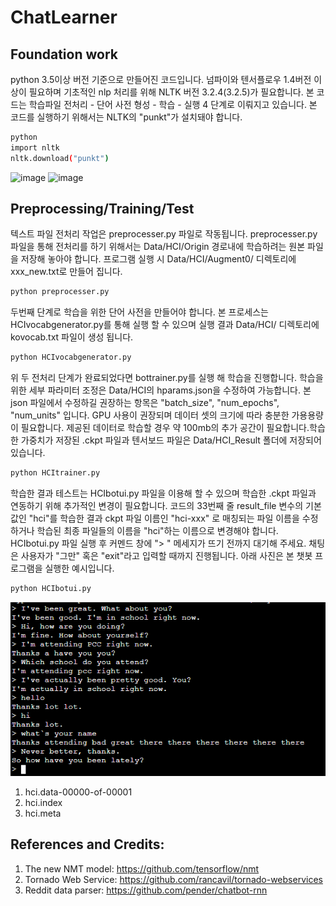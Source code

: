 # ChatLearner

## Foundation work
python 3.5이상 버전 기준으로 만들어진 코드입니다. 넘파이와 텐서플로우 1.4버전 이상이 필요하며 기초적인 nlp 처리를 위해 NLTK 버전 3.2.4(3.2.5)가 필요합니다. 본 코드는 학습파일 전처리 - 단어 사전 형성 - 학습 - 실행 4 단계로 이뤄지고 있습니다. 
본 코드를 실행하기 위해서는 NLTK의 "punkt"가 설치돼야 합니다.
```bash
python
import nltk
nltk.download("punkt")
```

![image](img/nltk2)
![image](img/nltk3)

## Preprocessing/Training/Test
텍스트 파일 전처리 작업은 preprocesser.py 파일로 작동됩니다. preprocesser.py 파일을 통해 전처리를 하기 위해서는 Data/HCI/Origin 경로내에 학습하려는 원본 파일을 저장해 놓아야 합니다. 프로그램 실행 시 Data/HCI/Augment0/ 디렉토리에 xxx_new.txt로 만들어 집니다.

```bash
python preprocesser.py
```

두번째 단계로 학습을 위한 단어 사전을 만들어야 합니다. 본 프로세스는 HCIvocabgenerator.py를 통해 실행 할 수 있으며 실행 결과 Data/HCI/ 디렉토리에 kovocab.txt 파일이 생성 됩니다.

```bash
python HCIvocabgenerator.py
```
위 두 전처리 단계가 완료되었다면 bottrainer.py를 실행 해 학습을 진행합니다. 학습을 위한 세부 파라미터 조정은 Data/HCI의 hparams.json을 수정하여 가능합니다. 본 json 파일에서 수정하길 권장하는 항목은 "batch_size", "num_epochs", "num_units" 입니다. GPU 사용이 권장되며 데이터 셋의 크기에 따라 충분한 가용용량이 필요합니다. 제공된 데이터로 학습할 경우 약 100mb의 추가 공간이 필요합니다.학습한 가중치가 저장된 .ckpt 파일과 텐서보드 파일은 Data/HCI_Result 폴더에 저장되어 있습니다.

```bash
python HCItrainer.py
```

학습한 결과 테스트는 HCIbotui.py 파일을 이용해 할 수 있으며 학습한 .ckpt 파일과 연동하기 위해 추가적인 변경이 필요합니다. 코드의 33번째 줄 result_file 변수의 기본값인 "hci"를 학습한 결과 ckpt 파일 이름인 "hci-xxx" 로 매칭되는 파일 이름을 수정하거나 학습된 최종 파일들의 이름을 "hci"하는 이름으로 변경해야 합니다. HCIbotui.py 파일 실행 후 커멘드 창에 "> " 메세지가 뜨기 전까지 대기해 주세요. 채팅은 사용자가 "그만" 혹은 "exit"라고 입력할 때까지 진행됩니다. 아래 사진은 본 챗봇 프로그램을 실행한 예시입니다.


```bash
python HCIbotui.py
```

![image](img/sample.PNG)
1. hci.data-00000-of-00001
2. hci.index
3. hci.meta



## References and Credits:
1. The new NMT model: https://github.com/tensorflow/nmt
2. Tornado Web Service: https://github.com/rancavil/tornado-webservices
3. Reddit data parser: https://github.com/pender/chatbot-rnn
